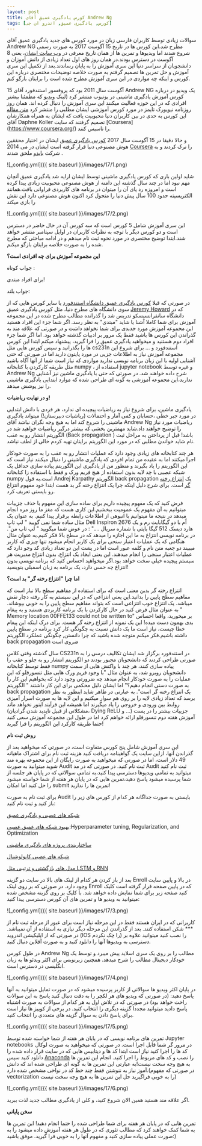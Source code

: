 ```yaml
---
layout: post
title: کورس یادگیری عمیق آقای Andrew Ng 
tags: [کورس, یادگیری عمیق, اندرو ان جی]
---
```

سوالات زیادی توسط کاربران فارسی زبان در مورد کورس های جدید یادگیری عمیق آقای Andrew NG مطرح شد،این کورس ها در تاریخ 15 آگوست 2017 به صورت رسمی شروع شدند اما ویدیوها و تمرین ها از همان تاریخ معرفی در [وب سایت ایشان](https://medium.com/@andrewng/deeplearning-ai-announcing-new-deep-learning-courses-on-coursera-43af0a368116)، یعنی 8 آگوست در دسترس بودند.در همان روز های اول تعداد زیادی از دانش آموزان و دانشجویان از سراسر دنیا این سری آموزش را به پایان رساندند.بعد از تکمیل این سری آموزش و حل تمرین ها تصمیم گرفتم به صورت خلاصه توضیحات مختصری درباره این کورس و اینکه چه مواردی در این سری آموزش مطرح شده است را برایتان بازگو کنم.

15 آگوست سال 2011 بود که پروفسور استندفورد آقای Andrew NG یک ویدیو در درباره کورس آموزش یادگیری ماشینی در یوتیوب منتشر کرد (لینک [ویدیو](https://www.youtube.com/watch?v=e0WKJLovaZg&feature=youtu.be) که مطمئنا بیشتر افرادی که در این حوزه فعالیت میکنند این سری آموزش را دنبال کرده اند. همان روز روزنامه نیویورک تایمز در مورد کورس آموزشی ایشان مطلبی را منتشر کرد [متن مقاله](https://medium.freecodecamp.org/six-years-later-courseras-andrew-ng-returns-with-new-deep-learning-courses-3c41b1e00647) 
این کورس به حدی در بین کاربران دنیا محبوبیت یافت که ایشان به همراه همکارشان آقای Daphne Koller  تصمیم گرفتند که سایت [Coursera] (https://www.coursera.org/) را تاسیس کنند.

و حالا دقیقا در 15 آگوست سال 2017 [کورس یادگیری عمیق]((https://www.coursera.org/specializations/deep-learning?siteID=SAyYsTvLiGQ-nbxVKmeWbgNeInkeZdGGww&utm_content=10&utm_medium=partners&utm_source=linkshare&utm_campaign=SAyYsTvLiGQ)) ایشان در اختیار محققین هوش مصنوعی دنیا  قرار گرفته است 
ایشان در می 2014 [Coursera](https://www.class-central.com/report/coursera-co-founder-andrew-ng-to-join-baidu-as-chief-scientist/) را ترک کردند و به شرکت [بایدو](https://en.wikipedia.org/wiki/Baidu) ملحق شدند  .

![_config.yml]({{ site.baseurl }}/images/17/1.png)

شاید اولین باری که کورس یادگیری ماشینی توسط ایشان ارایه شد یادگیری عمیق آنچان مهم نبود اما در چند سال گذشته این دامنه از هوش مصنوعی محبوبیت زیادی پیدا کرده است و امروزه رد پای آن را میتوان در برنامه های کاربردی فراوانی یافت.همانند الکتریسیته حدود 100 سال پیش دنیا را متحول کرد اکنون هوش مصنوعی دارد این نقش را بازی میکند

![_config.yml]({{ site.baseurl }}/images/17/2.png)


این سری آموزش شامل 5 کورس است که سه کورس آن در حال حاضر در دسترس است و دو کورس دیگر با توجه به نظرات کاربران در اوایل سپتامبر منتشر خواهد شند.ابتدا توضیح مختصری در مورد نحوه ثبت نام میدهم و در ادامه مباحثی که مطرح شده را به صورت خلاصه برایتان بازگو میکنم.

**این مجموعه آموزش برای چه افرادی است؟**

جواب کوتاه :

برای افراد مبتدی!

جواب بلند:

در صورتی که قبلا [کورس یادگیری عمیق دانشگاه استندفورد](cs231n.stanford.edu) یا سایر کورس هایی که از سوی دانشگاه های مطرح دنیا، مثل کورس یادگیری عمیق [Jeremy Howard](http://course.fast.ai/) که در دانشگاه سانفرانسیسکو تدریس شد را گذرانده مطالب مطرح شده در این مجموعه آموزش برای شما کاملا آشنا یا شاید "مبتدی" به نظر رسد. اگر شما جزء این افراد هستید این مجموعه آموزش مورد جدیدی برای شما نخواهد داشت و در صورتی که علاقه مند به گذراندن این کورس ها باشید فقط یک مرور بر ادبیات گذشته خواهد بود. اما اگر شما جزء افراد دوم هستنید و میخواهید یادگیری عمیق را فرا گیرید، پیشنهاد میکنم ابتدا این کورس ها را بگذرانید و سپس کورس هایی مثل cs231n استندفورد و ...
برای شروع این مجموعه آموزش نیاز به اطلاعات جزیی در مورد پایتون دارید اما در صورتی که حتی آشنایی اولیه با این زبان برنامه نویسی ندارید مواردی که نیاز است شما از آنها آگاه باشید مثل طریقه کارکردن با کتابخانه numpy ، استفاده از jupyter notebook و غیره توسط Andrew Ng شرح داده خواهند شد. در صورتی که حتی با یادگیری ماشین نیز آشنایی ندارید،این مجموعه آموزشی به گونه ای طراحی شده که موارد ابتدایی یادگیری ماشینی را نیز پوشش میدهد.

**و در نهایت ریاضیات!**

 یادگیری ماشین، برای شروع نیاز به ریاضیات پیچیده ای ندارد، هر فردی با دانش ابتدایی در مورد جبر خطی ،حسابان و کمی آمار و احتمالات (ریاشیات دبیرستان!) میتواند یادگیری ماشینی را شروع کند اما به هیچ وجه نگران نباشد آقای Andrew Ng ریاضیات مورد نیاز را توضیح خواهند داد.شاید مهمترین بخشی که بیشتر درگیر ریاضیات خواهید شد در الگوریتم انتشار رو به عقب (Back propagation ) باشد! قبل از پرداختن به مراحل ثبت نام شاید خواندن مطلبی که در مورد این الگوریتم برایتان تهیه کردم خالی از لطف نباشد.

هر چند کتابخانه های زیادی وجود دارد که عملیات انتشار رو به عقب را به صورت خودکار اجرا میکنند اما به عقیده من تمام افردی که یادگیری ماشینی را دنبال میکنند نیاز است که این الگوریتم را یاد بگیرند و منظور من از یادگیری این الگوریتم پیاده سازی حداقل یک شبکه عصبی با چد لایه بدون استفاده از هیچ فریم ورک و فقط با استفاده زا کتابخانه numpy است.به قول Andrej Karpathy الگوریتم back propagation یک [انتزاع رخنه گر](https://en.wikipedia.org/wiki/Leaky_abstraction) است. برای شرح دلیل اینکه چرا یک انتزاع رخنه گر بد هست ابتدا خود مفهوم انتزاع رو بایستی تعریف کرد. 

فرض کنید که یک مفهوم پیچیده داریم برای ساده سازی این مفهوم با حذف جزییات میتوانیم به آن مفهوم یک عمومیت ببخشیم.این کاری هست که مغز ما روز مره انجام میدهد در نتیجه ما میتوانیم با انبوهی از اطلاعات رابطه برقرار پیدا کنیم. به عنوان یک مثال ساده شما نمی گویید " لپ تاپ Dell Inspiron 2676 اٌم با دو گیگابایت رم و یک هارد دیسک 512 گیگا بایتی با شماره سریال ...." : در عوض شما میگویید " لپ تاپ من". در برنامه نویسی انتزاع به ما این اجازه را میدهد که در سطح بالا فکر کنیم.به عنوان مثال هنگامی که یک عملیات اعتبار سنجی برای یک کاربر انجام میشود تنها چیزی که کاربر میبیند دو جعبه متن نام و کلمه عبور است اما در پشت این دو تعداد زیادی کد وجو دارد که عملیات اعتبار سنجی را انجام میدهند. این یعنی ایجاد یک انتزاع. بدون انتزاع مدیریت هر سیستم پیچیده خیلی سخت خواهد بود.اگر میخواهید احساس کنید که برنامه نویسی بدون انتزاع چه حسی دارد، یک برنامه به زبان اسمبلی بنویسید!

**اما چرا "انتزاع رخنه گر" بد است؟**

انتزاع رخته گر بدین معنی است که برای استفاده از مفاهیم سطح بالا نیاز است که مفاهیم سطح پایین را بدانید.این یعنی انتزاعی که در این سیستم به کار رفته دچار نقض میباشد. یک انتزاع خوب انتزاعی است که بتواند مفاهیم سطح پایین را به خوبی بپوشاند. به عنوان مثال فرض کنید در حال کارکردن با یک برنامه کاربردی هستید و به پیغام " Memory location 00FFE133 could not be written to" بر میخورید، واقعا احساس بدی بهمون دست میده! این یک نمونه از انتزاع رخنه گر هست. برای درک اینکه این پیغام خطا چیست، نیاز است ما یک دانش نسبت به چگونگی کار کرد برنامه در سطح پایین داشته باشیم.فکر میکنم متوجه شده باشید که چرا دانستن, چگونگی عملکرد الگوریتم back propagation  ضروی است

 سال گذشته وقتی کلاس CS231n در استندفورد برگزار شد ایشان تکالیف درسی را به صورتی طراحی کردند که دانشجویان مجبور بودند دو الگوریتم انتشار رو به جلو و عقب را فقط توسط کتابخانه numpy پیاده سازی کنند، هر چند با واکنش هایی از سمت دانشجویان روبرو شد، به عنوان مثال "با وجود فریم ورک هایی مثل تنسورفلو که این عملیات را به صورت خودکار انجام میدهد چه ضرورتی وجود دارد که بخواهیم این کار را به صورت دستی انجام دهیم؟" اما ایشان دلیل محکمی برای این کار داشتند " الگوریتم back propagation  یک انتزاع رخنه گر است". به عبارتی در ظاهر شاید اینطور به نظر برسد که تعداد زیادی لایه را بر روی هم سوار میکنیم و این لایه ها به صورت اسرار آمیزی روابط بین ورودی و خروجی را یاد میگیرند اما همیشه این فرآیند اینور نخواهد ماند (مشکلاتی از قبیل ناپدید شدن گرادیان، Dying ReLU و ...) جزییات بیشتر را در پست آموزش هفته دوم تنسورفلو ارائه خواهم کرد اما در طول این مجموعه آموزش سعی کنید حتما طریقه کارکرد این الگوریتم را فرا گیرید!

**روش ثبت نام**

این سری آموزش شامل پنج کورس متفاوت است، در صورتی که میخواهید بعد از گذراندن آنها، ازاین سایت یک گواهینامه دریافت کنید هزینه ثبت نام برای اشتراک ماهیانه 49 دلار است، اما در صورتی که میخواهید به صورت رایگان از این مجموعه بهره مند شوید میتوانید به صورت Audit ثبت نام کنید. در صورتی که در مد Audit ثبت نام کنید میتوانید به تمامی ویدیوها دسترسی پیدا کنید،به تمامی سوالاتی که در پایان هر جلسه از شما پرسیده میشود پاسخ دهید،تمرین هایی که در پایان هر هفته از شما خواسته میشود را حل کنید اما امکان submit تمرین ها را ندارید!

برای ثبت نام به صورت Audit بایستی به صورت جداگانه هر کدام از کورس های زیر را باز کنید و ثبت نام کنید:

[شبکه های عصبی و یادگیری عمیق](https://www.class-central.com/mooc/9058/coursera-neural-networks-and-deep-learning)

[بهبود شبکه های عمیق عصبی](https://www.class-central.com/mooc/9058/coursera-neural-networks-and-deep-learning):Hyperparameter tuning, Regularization, and Optimization

[ساختاربندی پروژه های یادگیری ماشینی](https://www.class-central.com/mooc/9056/coursera-structuring-machine-learning-projects)

[شبکه های عصبی کانولوشنال](https://www.coursera.org/learn/convolutional-neural-networks?siteID=SAyYsTvLiGQ-9prAsIXIYbnGVgJ7JJjHaA&utm_content=10&utm_medium=partners&utm_source=linkshare&utm_campaign=SAyYsTvLiGQ)

[مدل های بازگشتی و ترتیبی مثل LSTM و RNN](https://www.coursera.org/learn/nlp-sequence-models?siteID=SAyYsTvLiGQ-aM9MvWp06xPZ4smKB5HpVA&utm_content=10&utm_medium=partners&utm_source=linkshare&utm_campaign=SAyYsTvLiGQ)
 
بعد از باز کردن هر کدام از لینک های بالا در سایت دو گزینه Enroll در بالا و پایین سایت وجود دارد. در صورتی که بر روی لینک Enroll که در پایین صفحه قرار گرفته است کلیک کنید صفحه زیر برای شما نمایش داده خواهد شد. با کلیک بر روی گزینه مشخص شده میتوانید به ویدیو ها و تمرین های آن کورس دسترسی پیدا کنید:

![_config.yml]({{ site.baseurl }}/images/17/3.png)

کاربرانی که در ایران هستند فقط در این مرحله نیاز است برای عبور از مرحله ثبت نام از *** شکن استفاده کنند. بعد از گذراندن این مرحله دیگر نیازی به استفاده از آن نمیباشد. در صورتی که از اپلیکیشن اندروید (IOS را چک نکردم) را نصب کنید میتوانید علاوه بر دسترسی به ویدیوها آنها را دانلود کنید و به صورت آفلاین دنبال کنید.

در طول کورس Andrew Ng مطالب را بر روی یک سری اسلاید پیش میبرد و توسط یک خودکار دیجیتال مطالب را شرح میدهد. همچنین زیرنویس برای اکثر ویدئو ها به زیان انگلیسی در دسترس است.

![_config.yml]({{ site.baseurl }}/images/17/4.png)

در پایان اکثر ویدیو ها سوالاتی از کاربر پرسیده میشود که در صورت تمایل میتوانید به آنها پاسخ دهید: (در صورتی که ویدیو های هر لکچر را به دقت دنبال کنید پاسخ به این سوالات راحت خواهد بود) در صورتی که در تلاش اول به هر کدام از سوالات به صورت اشتباه پاسخ دادید میتوانید مجددا گزینه دیگری را انتخاب کنید. در برخی از کوییز ها نیاز است برای پاسخ دادن به سوال گزینه های متعددی را انتخاب کنید.  

![_config.yml]({{ site.baseurl }}/images/17/5.png)

تمرین های برنامه نویسی که در پایان هر هفته از شما خواسته شده توسط Jupyter notebooks  در مرور گر شما قابل اجرا است. در صورتی که میخواهید به صورت لوکال کد ها را اجرا کنید نیاز است ابتدا کد ها و دیتابیس هایی که در سایت قرار داده شده را دانلود کنید سپس [Anaconda](https://www.continuum.io/downloads) را نصب و کد های مربوط را اجرا کنید. انجام این تمرین ها به هیچ وجه سخت نیست!به عبارتی این تمرین ها به گونه ای طراحی شده اند که دانش آموز نیاز به ننوشتن فقط چند خط کد در نواحی مشخص شده دارد.(در صورتی که مفهوم vectorization  را به خوبی فراگیرید حل این تمرین ها به هیچ وجه سخت نیست)

![_config.yml]({{ site.baseurl }}/images/17/6.png)

اگر علاقه مند هستید همین الان شروع کنید، و کلی از یادگیری مطالب جدید لذت ببرید.

**سخن پایانی**

تمرین هایی که در پایان هر هفته برای شما طراحی شده را حتما انجام دهید! این تمرین ها به شما کمک خواهند کرد که مطالب تئوری که در طول هر هفته آموزش داده میشود را به صورت عملی پیاده سازی کنید و مفهوم آنها را به خوبی فرا گیرید. موفق باشید:)
